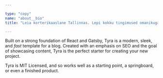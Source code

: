 ```yaml
---

type: "copy"
name: "about__bio"
title: "Leia korterikaaslane Tallinnas. Lepi kokku tingimused omanikuga ja teise huvilisega."

---
```


Built on a strong foundation of React and Gatsby, Tyra is a modern, sleek, and _fast_ template for a blog. Created with an emphasis on SEO and the goal of showcasing content, Tyra is the perfect starter for creating your new project.

Tyra is MIT Licensed, and so works well as a starting point, a springboard, or even a finished product.
